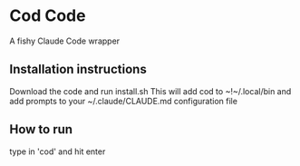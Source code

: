 # Cod Code

A fishy Claude Code wrapper

## Installation instructions

Download the code and run install.sh
This will add cod to ~!~/.local/bin and add prompts to your ~/.claude/CLAUDE.md configuration file

## How to run

type in 'cod' and hit enter